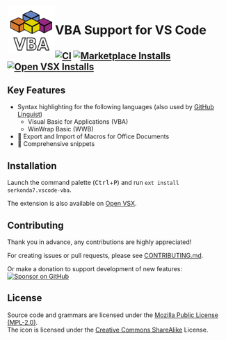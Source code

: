 <img align="left" width=110 src="images/icon_256x256.png">

# VBA Support for VS Code
[![CI][ci-badge]][ci-status]
[![Marketplace Installs][badge-installs-market]][vs-marketplace]
[![Open VSX Installs][badge-installs-vsx]][open-vsx]
---


## Key Features
- Syntax highlighting for the following languages (also used by [GitHub Linguist][gh-linguist])
  - Visual Basic for Applications (VBA)
  - WinWrap Basic (WWB)
- :construction: Export and Import of Macros for Office Documents
- :construction: Comprehensive snippets


## Installation
Launch the command palette (<kbd>Ctrl</kbd>+<kbd>P</kbd>) and run
`ext install serkonda7.vscode-vba`.

The extension is also available on [Open VSX][open-vsx].


## Contributing
Thank you in advance, any contributions are highly appreciated!

For creating issues or pull requests, please see [CONTRIBUTING.md](CONTRIBUTING.md).

Or make a donation to support development of new features:
[![Sponsor on GitHub][sponsors-badge]][sponsors-profile]


## License
Source code and grammars are licensed under the [Mozilla Public License (MPL-2.0)](LICENSE.txt).<br>
The icon is licensed under the [Creative Commons ShareAlike](images/LICENSE) License.


<!-- links -->
[ci-badge]: https://github.com/serkonda7/vscode-vba/actions/workflows/ci.yml/badge.svg
[ci-status]: https://github.com/serkonda7/vscode-vba/actions/workflows/ci.yml
[badge-installs-market]: https://img.shields.io/visual-studio-marketplace/i/serkonda7.vscode-vba?label=Installs
[badge-installs-vsx]: https://img.shields.io/open-vsx/dt/serkonda7/vscode-vba?label=VSX%20downloads
[vs-marketplace]: https://marketplace.visualstudio.com/items?itemName=serkonda7.vscode-vba
[open-vsx]: https://open-vsx.org/extension/serkonda7/vscode-vba
[gh-linguist]: https://github.com/DecimalTurn/linguist/blob/master/vendor/licenses/git_submodule/vscode-vba-json.dep.yml
[sponsors-badge]: https://img.shields.io/badge/Sponsor-GitHub-blue.svg
[sponsors-profile]: https://github.com/sponsors/serkonda7
